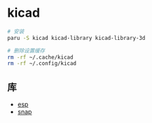 
# kicad

```bash
# 安装
paru -S kicad kicad-library kicad-library-3d

# 删除设置缓存
rm -rf ~/.cache/kicad
rm -rf ~/.config/kicad

```

## 库

- [esp](https://github.com/espressif/kicad-libraries)
- [snap](https://www.snapeda.com/)